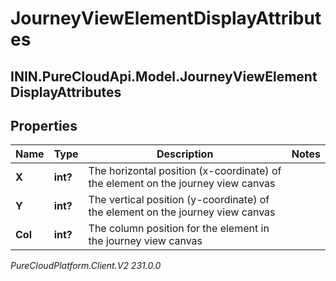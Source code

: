 # JourneyViewElementDisplayAttributes

## ININ.PureCloudApi.Model.JourneyViewElementDisplayAttributes

## Properties

|Name | Type | Description | Notes|
|------------ | ------------- | ------------- | -------------|
| **X** | **int?** | The horizontal position (x-coordinate) of the element on the journey view canvas | |
| **Y** | **int?** | The vertical position (y-coordinate) of the element on the journey view canvas | |
| **Col** | **int?** | The column position for the element in the journey view canvas | |



_PureCloudPlatform.Client.V2 231.0.0_
